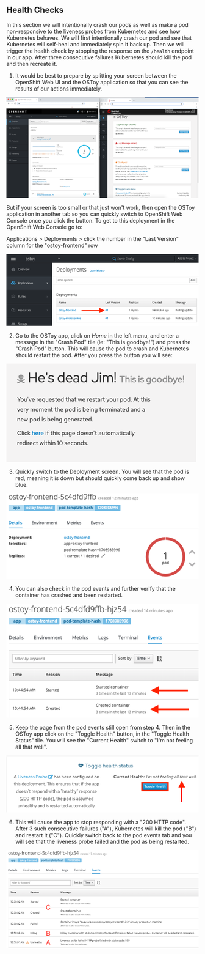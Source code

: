 ## Health Checks
In this section we will intentionally crash our pods as well as make a pod non-responsive to the liveness probes from Kubernetes and see how Kubernetes behaves.  We will first intentionally crash our pod and see that Kubernetes will self-heal and immediately spin it back up. Then we will trigger the health check by stopping the response on the `/health` endpoint in our app. After three consecutive failures Kubernetes should kill the pod and then recreate it.

1. It would be best to prepare by splitting your screen between the OpenShift Web UI and the OSToy application so that you can see the results of our actions immediately.

![Splitscreen](/images/5-ostoy-splitscreen.png)

But if your screen is too small or that just won't work, then open the OSToy application in another tab so you can quickly switch to OpenShift Web Console once you click the button. To get to this deployment in the OpenShift Web Console go to: 

Applications > Deployments > click the number in the "Last Version" column for the "ostoy-frontend" row

![Deploy Num](/images/5-ostoy-deploynum.png)

2. Go to the OSToy app, click on *Home* in the left menu, and enter a message in the "Crash Pod" tile (ie: "This is goodbye!") and press the "Crash Pod" button.  This will cause the pod to crash and Kubernetes should restart the pod. After you press the button you will see:

![Crash Message](/images/5-ostoy-crashmsg.png)

3. Quickly switch to the Deployment screen. You will see that the pod is red, meaning it is down but should quickly come back up and show blue.

![Pod Crash](/images/5-ostoy-podcrash.png)

4. You can also check in the pod events and further verify that the container has crashed and been restarted.

![Pod Events](/images/5-ostoy-podevents.png)

5. Keep the page from the pod events still open from step 4.  Then in the OSToy app click on the "Toggle Health" button, in the "Toggle Health Status" tile.  You will see the "Current Health" switch to "I'm not feeling all that well".

![Pod Events](/images/5-ostoy-togglehealth.png)

6. This will cause the app to stop responding with a "200 HTTP code". After 3 such consecutive failures ("A"), Kubernetes will kill the pod ("B") and restart it ("C"). Quickly switch back to the pod events tab and you will see that the liveness probe failed and the pod as being restarted.

![Pod Events2](/images/5-ostoy-podevents2.png)
